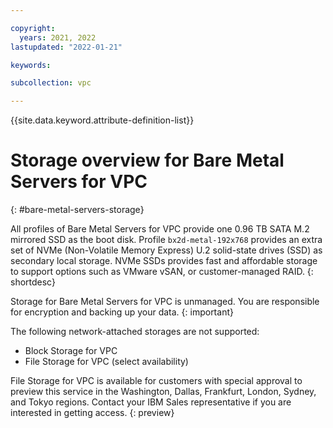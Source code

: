```yaml
---

copyright:
  years: 2021, 2022
lastupdated: "2022-01-21"

keywords: 

subcollection: vpc

---
```


{{site.data.keyword.attribute-definition-list}}

# Storage overview for Bare Metal Servers for VPC
{: #bare-metal-servers-storage}

All profiles of Bare Metal Servers for VPC provide one 0.96 TB SATA M.2 mirrored SSD as the boot disk. Profile `bx2d-metal-192x768` provides an extra set of NVMe (Non-Volatile Memory Express) U.2 solid-state drives (SSD) as secondary local storage. NVMe SSDs provides fast and affordable storage to support options such as VMware vSAN, or customer-managed RAID. 
{: shortdesc}

Storage for Bare Metal Servers for VPC is unmanaged. You are responsible for encryption and backing up your data.
{: important}
<!--The total size of the NVMe SSD set varies depending on the profile you select. The NVMe drives are empty by default.-->

The following network-attached storages are not supported:
* Block Storage for VPC
* File Storage for VPC (select availability)

File Storage for VPC is available for customers with special approval to preview this service in the Washington, Dallas, Frankfurt, London, Sydney, and Tokyo regions. Contact your IBM Sales representative if you are interested in getting access. 
{: preview}
  
